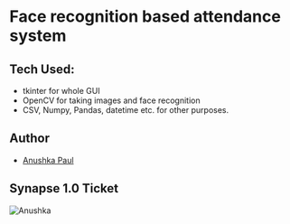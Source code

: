 # Face recognition based attendance system

## Tech Used:
- tkinter for whole GUI
- OpenCV for taking images and face recognition
- CSV, Numpy, Pandas, datetime etc. for other purposes.

## Author
- [Anushka Paul](https://github.com/pilipi-puu-puu)

## Synapse 1.0 Ticket
![Anushka](https://user-images.githubusercontent.com/87390353/215307585-b42651cf-62a7-4aab-ba9c-4f43daef93f4.png)
